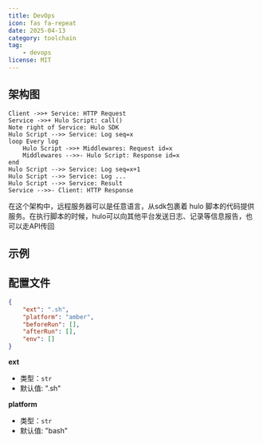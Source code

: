 ```yaml
---
title: DevOps
icon: fas fa-repeat
date: 2025-04-13
category: toolchain
tag:
    - devops
license: MIT
---
```


## 架构图

```sequence DevOps
Client ->>+ Service: HTTP Request
Service ->>+ Hulo Script: call()
Note right of Service: Hulo SDK
Hulo Script -->> Service: Log seq=x
loop Every log
    Hulo Script ->>+ Middlewares: Request id=x
    Middlewares -->>- Hulo Script: Response id=x
end
Hulo Script -->> Service: Log seq=x+1
Hulo Script -->> Service: Log ...
Hulo Script -->> Service: Result
Service -->>- Client: HTTP Response
```

在这个架构中，远程服务器可以是任意语言，从sdk包裹着 hulo 脚本的代码提供服务。在执行脚本的时候，hulo可以向其他平台发送日志、记录等信息报告，也可以走API传回

## 示例

## 配置文件

```json title="run-scripts/hulo.launch.json"
{
    "ext": ".sh",
    "platform": "amber",
    "beforeRun": [],
    "afterRun": [],
    "env": []
}
```

**ext**

* 类型：`str`
* 默认值: ".sh"

**platform**

* 类型：`str`
* 默认值: "bash"
